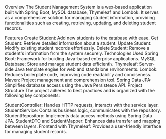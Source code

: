 Overview
The Student Management System is a web-based application built with Spring Boot,
MySQL database, Thymeleaf, and Lombok. It serves as a comprehensive solution for managing student information, providing functionalities such as creating,
retrieving, updating, and deleting student records.

Features
Create Student: Add new students to the database with ease.
Get Student: Retrieve detailed information about a student.
Update Student: Modify existing student records effortlessly.
Delete Student: Remove a student's information from the system securely.
Technologies Used
Spring Boot: Framework for building Java-based enterprise applications.
MySQL Database: Store and manage student data efficiently.
Thymeleaf: Server-side Java template engine for web and standalone environments.
Lombok: Reduces boilerplate code, improving code readability and conciseness.
Maven: Project management and comprehension tool.
Spring Data JPA: Simplifies database access using the Java Persistence API.
Project Structure
The project adheres to best practices and is organized with the following key components:

StudentController: Handles HTTP requests, interacts with the service layer.
StudentService: Contains business logic, communicates with the repository.
StudentRepository: Implements data access methods using Spring Data JPA.
StudentDTO and StudentMapper: Enhances data transfer and mapping between layers.
Frontend with Thymeleaf: Provides a user-friendly interface for managing student records.
